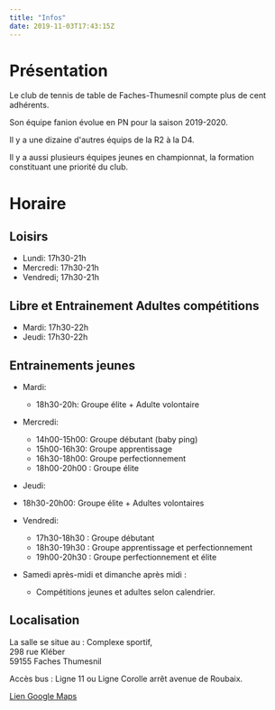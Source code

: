 ```yaml
---
title: "Infos"
date: 2019-11-03T17:43:15Z
---
```


# Présentation

Le club de tennis de table de Faches-Thumesnil compte plus de cent adhérents.  

Son équipe fanion évolue en PN pour la saison 2019-2020.  

Il y a une dizaine d'autres équips de la R2 à la D4.  

Il y a aussi plusieurs équipes jeunes en championnat, la formation constituant une priorité du club.  

# Horaire

## Loisirs
- Lundi: 17h30-21h
- Mercredi: 17h30-21h
- Vendredi; 17h30-21h

## Libre et Entrainement Adultes compétitions
- Mardi: 17h30-22h
- Jeudi: 17h30-22h

## Entrainements jeunes
- Mardi:
  - 18h30-20h: Groupe élite + Adulte volontaire

- Mercredi:
  - 14h00-15h00: Groupe débutant (baby ping)
  - 15h00-16h30: Groupe apprentissage
  - 16h30-18h00: Groupe perfectionnement
  - 18h00-20h00 : Groupe élite

-  Jeudi:
  - 18h30-20h00: Groupe élite + Adultes volontaires

- Vendredi:
  - 17h30-18h30 : Groupe débutant
  - 18h30-19h30 : Groupe apprentissage et perfectionnement
  - 19h00-20h30 : Groupe perfectionnement et élite

- Samedi après-midi et dimanche après midi :
  - Compétitions jeunes et adultes selon calendrier.

## Localisation

La salle se situe au :
Complexe sportif,  
298 rue Kléber  
59155 Faches Thumesnil  

Accès bus :
Ligne 11 ou Ligne Corolle arrêt avenue de Roubaix.  

[Lien Google Maps](https://goo.gl/maps/vdRFjB47F2iYXkXq8)
